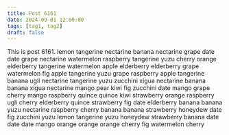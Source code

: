 ```yaml
---
title: Post 6161
date: 2024-09-01 12:00:00
tags: [tag1, tag2]
draft: false
---
```

This is post 6161.
lemon
tangerine
nectarine
banana
nectarine
grape
date
date
grape
nectarine
watermelon
raspberry
tangerine
yuzu
cherry
orange
elderberry
tangerine
watermelon
apple
elderberry
elderberry
grape
watermelon
fig
apple
tangerine
yuzu
grape
raspberry
apple
tangerine
banana
ugli
nectarine
tangerine
yuzu
zucchini
xigua
nectarine
banana
banana
xigua
nectarine
mango
pear
kiwi
fig
zucchini
date
mango
grape
cherry
mango
raspberry
quince
quince
kiwi
strawberry
orange
raspberry
ugli
cherry
elderberry
quince
strawberry
fig
date
elderberry
banana
banana
yuzu
nectarine
raspberry
cherry
banana
banana
strawberry
honeydew
date
fig
zucchini
yuzu
lemon
tangerine
yuzu
honeydew
strawberry
banana
date
date
date
mango
orange
orange
orange
cherry
fig
watermelon
cherry
